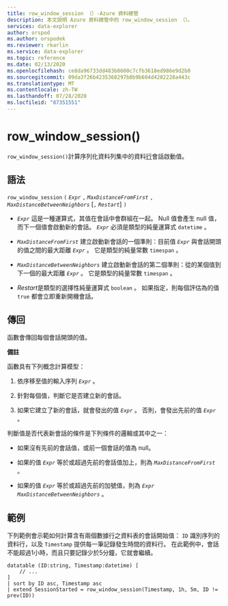 ```yaml
---
title: row_window_session （）-Azure 資料總管
description: 本文說明 Azure 資料總管中的 row_window_session （）。
services: data-explorer
author: orspod
ms.author: orspodek
ms.reviewer: rkarlin
ms.service: data-explorer
ms.topic: reference
ms.date: 02/13/2020
ms.openlocfilehash: ce8da96733dd483b8600c7cfb3618ed986e9d2b0
ms.sourcegitcommit: 09da3f26b4235368297b8b9b604d4282228a443c
ms.translationtype: MT
ms.contentlocale: zh-TW
ms.lasthandoff: 07/28/2020
ms.locfileid: "87351551"
---
```

# <a name="row_window_session"></a>row_window_session()

`row_window_session()`計算序列化資料列集中的資料[行](./windowsfunctions.md#serialized-row-set)會話啟動值。

## <a name="syntax"></a>語法

`row_window_session` `(` *`Expr`* `,` *`MaxDistanceFromFirst`* `,` *`MaxDistanceBetweenNeighbors`* [`,` *`Restart`*] `)`

* *`Expr`* 這是一種運算式，其值在會話中會群組在一起。
  Null 值會產生 null 值，而下一個值會啟動新的會話。
  *`Expr`* 必須是類型的純量運算式 `datetime` 。

* *`MaxDistanceFromFirst`* 建立啟動新會話的一個準則：目前值 *`Expr`* 與會話開頭的值之間的最大距離 *`Expr`* 。
  它是類型的純量常數 `timespan` 。

* *`MaxDistanceBetweenNeighbors`* 建立啟動新會話的第二個準則：從的某個值到下一個的最大距離 *`Expr`* 。
  它是類型的純量常數 `timespan` 。

* *Restart*是類型的選擇性純量運算式 `boolean` 。 如果指定，則每個評估為的值 `true` 都會立即重新開機會話。

## <a name="returns"></a>傳回

函數會傳回每個會話開頭的值。

**備註**

函數具有下列概念計算模型：

1. 依序移至值的輸入序列 *`Expr`* 。

1. 針對每個值，判斷它是否建立新的會話。

1. 如果它建立了新的會話，就會發出的值 *`Expr`* 。 否則，會發出先前的值 *`Expr`* 。

判斷值是否代表新會話的條件是下列條件的邏輯或其中之一：

* 如果沒有先前的會話值，或前一個會話的值為 null。

* 如果的值 *`Expr`* 等於或超過先前的會話值加上，則為 *`MaxDistanceFromFirst`* 。

* 如果的值 *`Expr`* 等於或超過先前的加號值，則為 *`Expr`* *`MaxDistanceBetweenNeighbors`* 。

## <a name="examples"></a>範例

下列範例會示範如何計算含有兩個數據行之資料表的會話開始值： `ID` 識別序列的資料行，以及 `Timestamp` 提供每一筆記錄發生時間的資料行。 在此範例中，會話不能超過1小時，而且只要記錄少於5分鐘，它就會繼續。

```kusto
datatable (ID:string, Timestamp:datetime) [
    // ...
]
| sort by ID asc, Timestamp asc
| extend SessionStarted = row_window_session(Timestamp, 1h, 5m, ID != prev(ID))
```